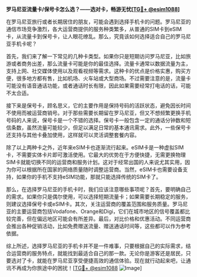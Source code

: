 **罗马尼亚流量卡/保号卡怎么选？——选对卡，畅游无忧[[TG💪+ @esim1088](https://t.me/s/esim1088)]**

在罗马尼亚旅行或者长期居住的朋友，可能会遇到选择手机卡的问题。罗马尼亚的通信市场竞争激烈，各大运营商提供的服务种类繁多，从普通的SIM卡到eSIM卡，从流量卡到保号卡，让人眼花缭乱。那么，究竟该如何选择适合自己的罗马尼亚手机卡呢？

首先，我们来了解一下常见的几种卡类型。如果你只是短期访问罗马尼亚，比如旅游或者商务出差，那么流量卡可能是你的最佳选择。流量卡通常以数据流量为主，支持上网、社交媒体使用以及观看视频等需求。这种卡的优点是价格实惠，购买方便，很多地方都有售，比如机场、火车站或大型商场。不过需要注意的是，流量卡可能没有语音通话功能，或者通话时长有限，因此如果需要经常打电话的话，可能不太合适。

接下来是保号卡，顾名思义，它的主要作用是保持号码的活跃状态，避免因长时间不使用而被运营商销号。对于那些需要长期留在罗马尼亚，但又不想频繁更换手机号码的人来说，保号卡是一个不错的选择。保号卡一般包含一定的通话分钟数和短信条数，虽然流量可能较少，但足以满足日常的基本通讯需求。此外，一些保号卡还支持与其他卡叠加使用，这样就可以灵活调整套餐内容。

除了以上两种卡之外，近年来eSIM卡也逐渐流行起来。eSIM卡是一种虚拟SIM卡，不需要实体卡片即可激活使用。它最大的优势在于方便快捷，无需更换物理SIM卡就能切换不同的运营商和服务计划。这对于经常出国的人来说尤其实用，因为你可以根据所在国家的网络质量随时调整运营商。当然，eSIM卡也需要设备支持，如果你的手机不支持eSIM功能，那就只能选择传统的SIM卡了。

那么，在选择罗马尼亚的手机卡时，我们应该注意哪些事项呢？首先，要明确自己的需求。如果你只是偶尔使用，可以选择短期流量卡；如果需要长期稳定的服务，则建议选择保号卡或eSIM卡。其次，关注运营商的覆盖范围和服务质量。罗马尼亚的主要运营商包括Vodafone、Orange和Digi，它们在城市地区的信号覆盖都比较完善，但在偏远地区可能会有所差异。最后，对比价格和优惠活动。不同运营商会推出各种促销活动，比如免费赠送流量、赠送通话时间等，这些都可以作为参考依据。

综上所述，选择罗马尼亚的手机卡并不是一件难事，只要根据自己的实际需求，结合运营商的服务特点，就能找到最适合自己的那一款。无论你是游客还是居民，只要选对了卡，就能在罗马尼亚享受便捷高效的通信体验。现在就行动起来吧，让通讯不再成为你旅途中的困扰！[[TG💪+ @esim1088](https://t.me/s/esim1088) ![Image](https://i.postimg.cc/4NQfJmqS/Snipaste-2025-05-13-00-14-12.png)]